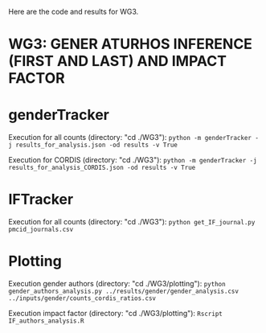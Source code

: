 Here are the code and results for WG3.

# WG3: GENER ATURHOS INFERENCE (FIRST AND LAST) AND IMPACT FACTOR

# genderTracker

Execution for all counts (directory: "cd ./WG3"):
`python -m genderTracker -j results_for_analysis.json -od results -v True`

Execution for CORDIS (directory: "cd ./WG3"):
`python -m genderTracker -j results_for_analysis_CORDIS.json -od results -v True`

# IFTracker

Execution for all counts (directory: "cd ./WG3"):
`python get_IF_journal.py pmcid_journals.csv `

# Plotting

Execution gender authors (directory: "cd ./WG3/plotting"):
`python gender_authors_analysis.py ../results/gender/gender_analysis.csv ../inputs/gender/counts_cordis_ratios.csv`

Execution impact factor (directory: "cd ./WG3/plotting"):
`Rscript IF_authors_analysis.R`
